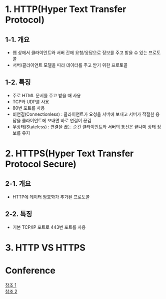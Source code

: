 # 1. HTTP(Hyper Text Transfer Protocol)
## 1-1. 개요
- 웹 상에서 클라이언트와 서버 간에 요청/응답으로 정보를 주고 받을 수 있는 프로토콜
- 서버/클라이언트 모델을 따라 데이터를 주고 받기 위한 프로토콜

## 1-2. 특징
- 주로 HTML 문서를 주고 받을 때 사용
- TCP와 UDP를 사용
- 80번 포트를 사용
- 비연결(Connectionless) : 클라이언트가 요청을 서버에 보내고 서버가 적절한 응답을 클라이언트에 보내면 바로 연결이 끊김
- 무상태(Stateless) : 연결을 끊는 순간 클라이언트와 서버의 통신은 끝나며 상태 정보를 유지 

#
# 2. HTTPS(Hyper Text Transfer Protocol Secure)
## 2-1. 개요
- HTTP에 데이터 암호화가 추가된 프로토콜

## 2-2. 특징
- 기본 TCP/IP 포트로 443번 포트를 사용

#
# 3. HTTP VS HTTPS

# Conference
[참조 1](https://mangkyu.tistory.com/98)  
[참조 2](https://velog.io/@soosungp33/CS-Network#-rest%EC%99%80-restful%EC%9D%98-%EA%B0%9C%EB%85%90)  
